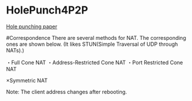 # HolePunch4P2P

[Hole punching paper](http://www.brynosaurus.com/pub/net/p2pnat/)

#Correspondence
There are several methods for NAT. The corresponding ones are shown below.
(It likes STUN(Simple Traversal of UDP through
NATs).)

・Full Cone NAT
・Address-Restricted Cone NAT
・Port Restricted Cone NAT

×Symmetric NAT

Note:
The client address changes after rebooting.
